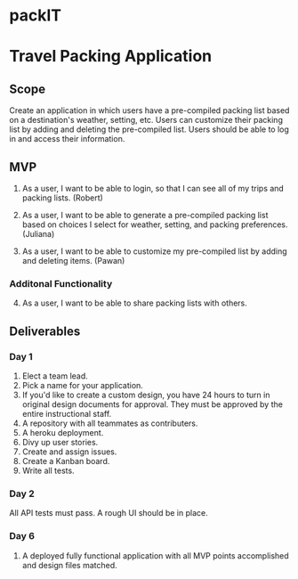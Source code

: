 # packIT
# Travel Packing Application

## Scope

Create an application in which users have a pre-compiled packing list based on a destination's weather, setting, etc. Users can customize their packing list by adding and deleting the pre-compiled list. Users should be able to log in and access their information. 

## MVP

1. As a user, I want to be able to login, so that I can see all of my trips and packing lists. (Robert)

2. As a user, I want to be able to generate a pre-compiled packing list based on choices I select for weather, setting, and packing preferences. (Juliana)

3. As a user, I want to be able to customize my pre-compiled list by adding and deleting items. (Pawan)

### Additonal Functionality
4. As a user, I want to be able to share packing lists with others. 


## Deliverables

### Day 1

1. Elect a team lead. 
2. Pick a name for your application.
3. If you'd like to create a custom design, you have 24 hours to turn in original design documents for approval. They must be approved by the entire instructional staff. 
4. A repository with all teammates as contributers. 
5. A heroku deployment.
6. Divy up user stories.
7. Create and assign issues. 
8. Create a Kanban board. 
9. Write all tests.  



### Day 2

All API tests must pass. 
A rough UI should be in place. 


### Day 6

1. A deployed fully functional application with all MVP points accomplished and design files matched. 
